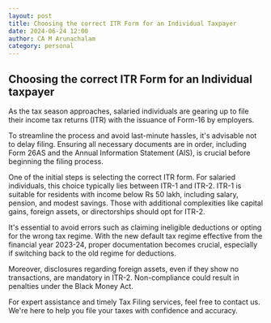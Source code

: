 ```yaml
---
layout: post
title: Choosing the correct ITR Form for an Individual Taxpayer
date: 2024-06-24 12:00
author: CA M Arunachalam
category: personal
---
```


## Choosing the correct ITR Form for an Individual taxpayer

As the tax season approaches, salaried individuals are gearing up to file their income tax returns (ITR) with the issuance of Form-16 by employers.

To streamline the process and avoid last-minute hassles, it's advisable not to delay filing. Ensuring all necessary documents are in order, including Form 26AS and the Annual Information Statement (AIS), is crucial before beginning the filing process.

One of the initial steps is selecting the correct ITR form. For salaried individuals, this choice typically lies between ITR-1 and ITR-2. ITR-1 is suitable for residents with income below Rs 50 lakh, including salary, pension, and modest savings. Those with additional complexities like capital gains, foreign assets, or directorships should opt for ITR-2.

It's essential to avoid errors such as claiming ineligible deductions or opting for the wrong tax regime. With the new default tax regime effective from the financial year 2023-24, proper documentation becomes crucial, especially if switching back to the old regime for deductions.

Moreover, disclosures regarding foreign assets, even if they show no transactions, are mandatory in ITR-2. Non-compliance could result in penalties under the Black Money Act.

For expert assistance and timely Tax Filing services, feel free to contact us. We're here to help you file your taxes with confidence and accuracy.
